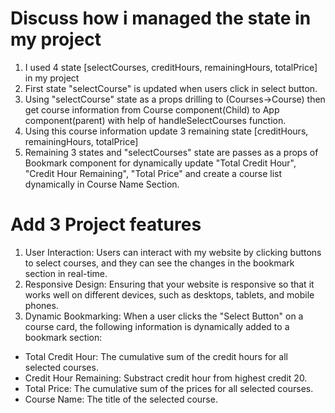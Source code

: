 # Discuss how i managed the state in my project

1. I used 4 state [selectCourses, creditHours, remainingHours, totalPrice] in my project
2. First state "selectCourse" is updated when users click in select button.
3. Using "selectCourse" state as a props drilling to (Courses->Course) then get course information from Course component(Child) to App component(parent) with help of handleSelectCourses function.
4. Using this course information update 3 remaining state [creditHours, remainingHours, totalPrice]
5. Remaining 3 states and "selectCourses" state are passes as a props of Bookmark component for dynamically update "Total Credit Hour", "Credit Hour Remaining", "Total Price" and create a course list dynamically in Course Name Section.

# Add 3 Project features

1. User Interaction: Users can interact with my website by clicking buttons to select courses, and they can see the changes in the bookmark section in real-time.
2. Responsive Design: Ensuring that your website is responsive so that it works well on different devices, such as desktops, tablets, and mobile phones.
3. Dynamic Bookmarking: When a user clicks the "Select Button" on a course card, the following information is dynamically added to a bookmark section:
- Total Credit Hour: The cumulative sum of the credit hours for all selected courses.
- Credit Hour Remaining: Substract credit hour from highest credit 20.
- Total Price: The cumulative sum of the prices for all selected courses.
- Course Name: The title of the selected course.

